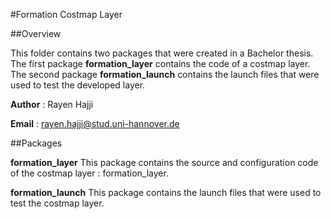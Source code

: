#Formation Costmap Layer

##Overview

This folder contains two packages that were created in a Bachelor thesis. The first package **formation_layer** contains the code of a costmap layer. The second package **formation_launch** contains the launch files that were used to test the developed layer.   

**Author** : Rayen Hajji 

**Email** : rayen.hajji@stud.uni-hannover.de

##Packages

**formation_layer**
This package contains the source and configuration code of the costmap layer : formation_layer.

**formation_launch**
This package contains the launch files that were used to test the costmap layer.
